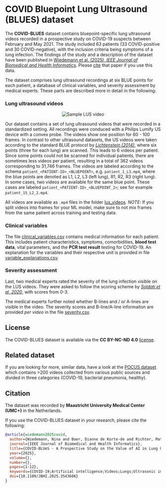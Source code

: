 # COVID Bluepoint Lung Ultrasound (BLUES) dataset

The **COVID-BLUES** dataset contains bluepoint-specific lung ultrasound videos recorded in a prospective study on COVID-19 suspects between February and May 2021. The study included 63 patients (33 COVID-positive and 30 COVID-negative), with the inclusion criteria being symptoms of a lung infection. The findings of the study and a description of the dataset have been published in [Wiedemann et al. (2025), *IEEE Journal of Biomedical and Health Informatics*](https://ieeexplore.ieee.org/abstract/document/10903196). Please [cite](#citation) that paper if you use this data. 

The dataset comprises lung ultrasound recordings at six BLUE points for each patient, a database of clinical variables, and severity assessment by medical experts. These parts are described more in detail in the following:

### Lung ultrasound videos

<p align="center">
  <img src=https://github.com/NinaWie/COVID-BLUeS-dataset/blob/main/sample_video.gif alt="Sample LUS video">
</p>


Our dataset contains a set of lung ultrasound videos that were recorded in a standardized setting. All recordings were conduced with a Philips Lumify US device with a convex probe. The videos show one position for 60 - 100 frames. In contrast to other ultrasound datasets, the US videos were taken according to the standard BLUE protocol by [*Lichtenstein (2014)*](https://annalsofintensivecare.springeropen.com/articles/10.1186/2110-5820-4-1), where six points (three for each lung) are scanned. This leads to 6 videos per patient. Since some points could not be scanned for individual patients, there are sometimes less videos per patient, resulting in a total of 362 videos corresponding to 31,746 frames. The videos are labeled according to the schema `patient_<PATIENT-ID>_<BLUEPOINT>`, e.g. `patient_1_L3.mp4`, where the blue points are denoted as L1, L2, L3 (left lung), R1, R2, R3 (right lung). 
In some cases, two videos are available for the same blue point. These cases are labeled `patient_<PATIENT-ID>_<BLUEPOINT_2>`; see for example `patient_15_L2_2.mp4`.

All videos are available as `.mp4` files in the folder [lus_videos](lus_videos). 
*NOTE*: If you split videos into frames for your ML model, make sure to not mix frames from the same patient across training and testing data.

### Clinical variables

The file [clinical_variables.csv](clinical_variables.csv) contains medical information for each patient. This includes patient characteristics, symptoms, comorbidities, **blood test data**, vital parameters, and the **PCR test result** testing for COVID-19. An explanation for the variables and their respective unit is provided in file [variable_explanations.csv](variable_explanations.csv). 

### Severity assessment

Last, two medical experts rated the severity of the lung infection visible on the LUS videos. They were asked to follow the scoring scheme by [*Soldati et al, 2020*](https://onlinelibrary.wiley.com/doi/full/10.1002/jum.15285), with scores from 0-3.

The medical experts further noted whether B-lines and / or A-lines are visible in the video.
The severity scores and B-line/A-line informaiton are provided *per video* in the file [severity.csv](severity.csv). 

## License
The COVID-BLUES dataset is available via the **CC BY-NC-ND 4.0** [license](https://creativecommons.org/licenses/by-nc-nd/4.0/).

## Related dataset
If you are looking for more, similar data, have a look at the [POCUS dataset](https://github.com/jannisborn/covid19_ultrasound) which contains >200 videos collected from various public sources and divided in three categories (COVID-19, bacterial pneumonia, healthy).

## Citation
The dataset was recorded by **Maastricht University Medical Center (UMC+)** in the Netherlands. 

If you use the COVID-BLUES dataset in your research, please cite the following:

```bib
@article{wiedemann2025covid,
  author={Wiedemann, Nina and Boer, Dianne de Korte-de and Richter, Matthias and van de Weijer, Sjors and Buhre, Charlotte and Eggert, Franz A. M. and Aarnoudse, Sophie and Grevendonk, Lotte and Röber, Steffen and Remie, Carlijn M.E. and Buhre, Wolfgang and Henry, Ronald and Born, Jannis},
  journal={IEEE Journal of Biomedical and Health Informatics}, 
  title={COVID-BLUeS - A Prospective Study on the Value of AI in Lung Ultrasound Analysis}, 
  year={2025},
  volume={},
  number={},
  pages={1-12},
  keywords={COVID-19;Artificial intelligence;Videos;Lungs;Ultrasonic imaging;Analytical models;Pathology;Medical diagnostic imaging;Data models;Training;Lung ultrasound;computer vision;COVID-19},
  doi={10.1109/JBHI.2025.3543686}
}
```
